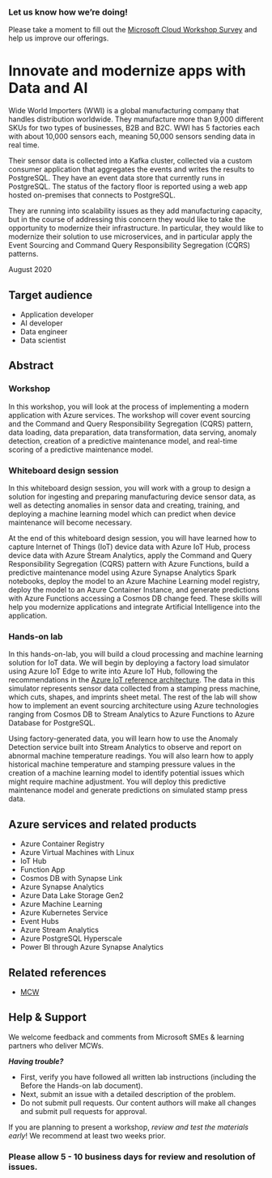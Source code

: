### Let us know how we’re doing!  
Please take a moment to fill out the [Microsoft Cloud Workshop Survey](https://forms.office.com/Pages/ResponsePage.aspx?id=v4j5cvGGr0GRqy180BHbRyEtIpX7sDdChuWsXhzKJXJUNjFBVkROWDhSSVdYT0dSRkY4UVFCVzZBVy4u) and help us improve our offerings.

# Innovate and modernize apps with Data and AI

Wide World Importers (WWI) is a global manufacturing company that handles distribution worldwide. They manufacture more than 9,000 different SKUs for two types of businesses, B2B and B2C. WWI has 5 factories each with about 10,000 sensors each, meaning 50,000 sensors sending data in real time.

Their sensor data is collected into a Kafka cluster, collected via a custom consumer application that aggregates the events and writes the results to PostgreSQL. They have an event data store that currently runs in PostgreSQL. The status of the factory floor is reported using a web app hosted on-premises that connects to PostgreSQL.

They are running into scalability issues as they add manufacturing capacity, but in the course of addressing this concern they would like to take the opportunity to modernize their infrastructure. In particular, they would like to modernize their solution to use microservices, and in particular apply the Event Sourcing and Command Query Responsibility Segregation (CQRS) patterns.

August 2020

## Target audience

- Application developer
- AI developer
- Data engineer
- Data scientist

## Abstract

### Workshop

In this workshop, you will look at the process of implementing a modern application with Azure services. The workshop will cover event sourcing and the Command and Query Responsibility Segregation (CQRS) pattern, data loading, data preparation, data transformation, data serving, anomaly detection, creation of a predictive maintenance model, and real-time scoring of a predictive maintenance model.

### Whiteboard design session

In this whiteboard design session, you will work with a group to design a solution for ingesting and preparing manufacturing device sensor data, as well as detecting anomalies in sensor data and creating, training, and deploying a machine learning model which can predict when device maintenance will become necessary.

At the end of this whiteboard design session, you will have learned how to capture Internet of Things (IoT) device data with Azure IoT Hub, process device data with Azure Stream Analytics, apply the Command and Query Responsibility Segregation (CQRS) pattern with Azure Functions, build a predictive maintenance model using Azure Synapse Analytics Spark notebooks, deploy the model to an Azure Machine Learning model registry, deploy the model to an Azure Container Instance, and generate predictions with Azure Functions accessing a Cosmos DB change feed.  These skills will help you modernize applications and integrate Artificial Intelligence into the application.

### Hands-on lab

In this hands-on-lab, you will build a cloud processing and machine learning solution for IoT data. We will begin by deploying a factory load simulator using Azure IoT Edge to write into Azure IoT Hub, following the recommendations in the [Azure IoT reference architecture](https://docs.microsoft.com/azure/architecture/reference-architectures/iot).  The data in this simulator represents sensor data collected from a stamping press machine, which cuts, shapes, and imprints sheet metal.  The rest of the lab will show how to implement an event sourcing architecture using Azure technologies ranging from Cosmos DB to Stream Analytics to Azure Functions to Azure Database for PostgreSQL.

Using factory-generated data, you will learn how to use the Anomaly Detection service built into Stream Analytics to observe and report on abnormal machine temperature readings.  You will also learn how to apply historical machine temperature and stamping pressure values in the creation of a machine learning model to identify potential issues which might require machine adjustment.  You will deploy this predictive maintenance model and generate predictions on simulated stamp press data.

## Azure services and related products

- Azure Container Registry
- Azure Virtual Machines with Linux
- IoT Hub
- Function App
- Cosmos DB with Synapse Link
- Azure Synapse Analytics
- Azure Data Lake Storage Gen2
- Azure Machine Learning
- Azure Kubernetes Service
- Event Hubs
- Azure Stream Analytics
- Azure PostgreSQL Hyperscale
- Power BI through Azure Synapse Analytics

## Related references

- [MCW](https://github.com/Microsoft/MCW)

## Help & Support

We welcome feedback and comments from Microsoft SMEs & learning partners who deliver MCWs.  

***Having trouble?***

- First, verify you have followed all written lab instructions (including the Before the Hands-on lab document).
- Next, submit an issue with a detailed description of the problem.
- Do not submit pull requests. Our content authors will make all changes and submit pull requests for approval.  

If you are planning to present a workshop, *review and test the materials early*! We recommend at least two weeks prior.

### Please allow 5 - 10 business days for review and resolution of issues.
